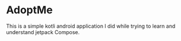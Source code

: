 # AdoptMe
This is a simple kotli android application I did while trying to learn and understand jetpack Compose.
